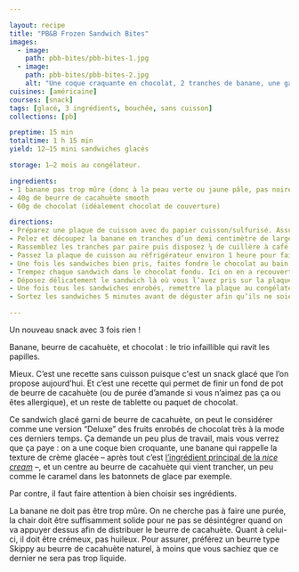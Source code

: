 ```yaml
---

layout: recipe
title: "PB&B Frozen Sandwich Bites"
images:
  - image:
    path: pbb-bites/pbb-bites-1.jpg
  - image:
    path: pbb-bites/pbb-bites-2.jpg
    alt: "Une coque craquante en chocolat, 2 tranches de banane, une garniture au beurre de cacahuète. C’est simple mais c’est excellent, et ça change du fruit enrobé glacé que l’on peut voir partout, pour un tout petite effort en plus."
cuisines: [américaine]
courses: [snack]
tags: [glacé, 3 ingrédients, bouchée, sans cuisson]
collections: [pb]

preptime: 15 min
totaltime: 1 h 15 min
yield: 12–15 mini sandwiches glacés

storage: 1–2 mois au congélateur.  

ingredients:
- 1 banane pas trop mûre (donc à la peau verte ou jaune pâle, pas noire)
- 40g de beurre de cacahuète smooth
- 60g de chocolat (idéalement chocolat de couverture)

directions:
- Préparez une plaque de cuisson avec du papier cuisson/sulfurisé. Assurez-vous qu’elle rentre dans votre congélateur.
- Pelez et découpez la banane en tranches d’un demi centimètre de largeur. Avec une banane moyenne vous devriez obtenir quelque chose comme 24–30 tranches.
- Rassemblez les tranches par paire puis disposez ¼ de cuillère à café de beurre de cacahuète sur une tranche, déposez la deuxième tranche par dessus et appuyez doucement pour bien distribuer le beurre entre les deux. Déposez le sandwich sur la plaque de cuisson.
- Passez la plaque de cuisson au réfrigérateur environ 1 heure pour faire prendre le sandwich. Il faut que le sandwich se tienne suffisamment bien pour le passage dans le bain d’enrobage.
- Une fois les sandwiches bien pris, faites fondre le chocolat au bain marie ou micro-ondes.
- Trempez chaque sandwich dans le chocolat fondu. Ici on en a recouvert la moitié mais rien n’empêche de les enrober entièrement si vous le souhaitez, il faudra simplement prévoir plus de chocolat.
- Déposez délicatement le sandwich là où vous l’avez pris sur la plaque.
- Une fois tous les sandwiches enrobés, remettre la plaque au congélateur environ 20–30 minutes, le temps que le chocolat et la banane durcissent, puis disposez-les ensuite dans une boîte hermétique ou un sachet congélation pour les conserver au congélateur.
- Sortez les sandwiches 5 minutes avant de déguster afin qu’ils ne soient pas trop durs et que les saveurs ne soient pas atténuées par le froid.

---
```


Un nouveau snack avec 3 fois rien&nbsp;! 

Banane, beurre de cacahuète, et chocolat&nbsp;: le trio infaillible qui ravit les papilles. 

Mieux. C’est une recette sans cuisson puisque c'est un snack glacé que l’on propose aujourd’hui. Et c’est une recette qui permet de finir un fond de pot de beurre de cacahuète (ou de purée d’amande si vous n’aimez pas ça ou êtes allergique), et un reste de tablette ou paquet de chocolat.

Ce sandwich glacé garni de beurre de cacahuète, on peut le considérer comme une version “Deluxe” des fruits enrobés de chocolat très à la mode ces derniers temps. Ça demande un peu plus de travail, mais vous verrez que ça paye&nbsp;: on a une coque bien croquante, une banane qui rappelle la texture de crème glacée – après tout c’est [l’ingrédient principal de la <i lang="en">nice cream</i>](nice-cream.html) –, et un centre au beurre de cacahuète qui vient trancher, un peu comme le caramel dans les batonnets de glace par exemple.

Par contre, il faut faire attention à bien choisir ses ingrédients.

La banane ne doit pas être trop mûre. On ne cherche pas à faire une purée, la chair doit être suffisamment solide pour ne pas se désintégrer quand on va appuyer dessus afin de distribuer le beurre de cacahuète. Quant à celui-ci, il doit être crémeux, pas huileux. Pour assurer, préférez un beurre type Skippy au beurre de cacahuète naturel, à moins que vous sachiez que ce dernier ne sera pas trop liquide.